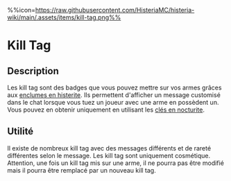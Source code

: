 %%icon=https://raw.githubusercontent.com/HisteriaMC/histeria-wiki/main/.assets/items/kill-tag.png%%

# Kill Tag

## Description
Les kill tag sont des badges que vous pouvez mettre sur vos armes grâces aux [enclumes en histerite](https://histeria.zelytra.fr/wiki/blocks/histerite-anvil). Ils permettent d'afficher un message customisé dans le chat lorsque vous tuez un joueur avec une arme en possèdent un. Vous pouvez en obtenir uniquement en utilisant les [clés en nocturite](https://histeria.zelytra.fr/wiki/items/nocturite-key).


## Utilité
Il existe de nombreux kill tag avec des messages différents et de rareté différentes selon le message. Les kill tag sont uniquement cosmétique. Attention, une fois un kill tag mis sur une arme, il ne pourra pas être modifié mais il pourra être remplacé par un nouveau kill tag.